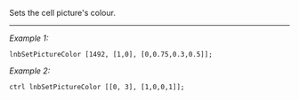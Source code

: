 Sets the cell picture's colour.


---
*Example 1:*
```sqf
lnbSetPictureColor [1492, [1,0], [0,0.75,0.3,0.5]];
```

*Example 2:*
```sqf
ctrl lnbSetPictureColor [[0, 3], [1,0,0,1]];
```
